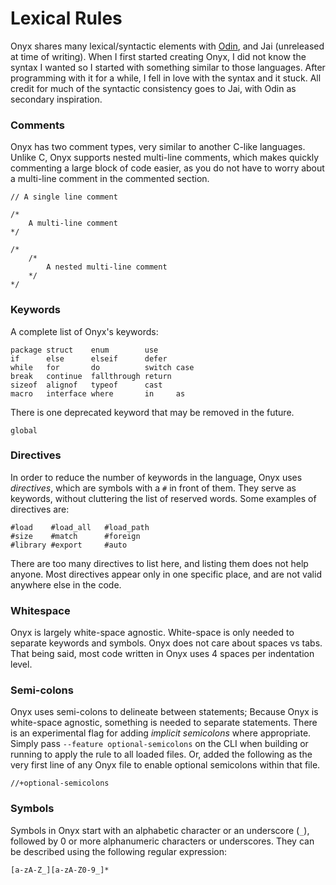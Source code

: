 # Lexical Rules
Onyx shares many lexical/syntactic elements with [Odin](https://odin-lang.org), and Jai (unreleased at time of writing). When I first started creating Onyx, I did not know the syntax I wanted so I started with something similar to those languages. After programming with it for a while, I fell in love with the syntax and it stuck. All credit for much of the syntactic consistency goes to Jai, with Odin as secondary inspiration.

### Comments
Onyx has two comment types, very similar to another C-like languages. Unlike C, Onyx supports nested multi-line comments, which makes quickly commenting a large block of code easier, as you do not have to worry about a multi-line comment in the commented section.
```onyx
// A single line comment

/*
	A multi-line comment
*/

/*
	/*
		A nested multi-line comment
	*/
*/
```

### Keywords
A complete list of Onyx's keywords:
```onyx
package struct    enum        use
if      else      elseif      defer
while   for       do          switch case
break   continue  fallthrough return
sizeof  alignof   typeof      cast
macro   interface where       in     as
```

There is one deprecated keyword that may be removed in the future.
```onyx
global
```

### Directives
In order to reduce the number of keywords in the language, Onyx uses *directives*, which are symbols with a `#` in front of them. They serve as keywords, without cluttering the list of reserved words. Some examples of directives are:
```onyx
#load    #load_all   #load_path
#size    #match      #foreign
#library #export     #auto
```
There are too many directives to list here, and listing them does not help anyone. Most directives appear only in one specific place, and are not valid anywhere else in the code.

### Whitespace
Onyx is largely white-space agnostic. White-space is only needed to separate keywords and symbols. Onyx does not care about spaces vs tabs. That being said, most code written in Onyx uses 4 spaces per indentation level.

### Semi-colons
Onyx uses semi-colons to delineate between statements; Because Onyx is white-space agnostic, something is needed to separate statements. There is an experimental flag for adding *implicit semicolons* where appropriate. Simply pass `--feature optional-semicolons` on the CLI when building or running to apply the rule to all loaded files. Or, added the following as the very first line of any Onyx file to enable optional semicolons within that file.

```onyx
//+optional-semicolons
```

### Symbols
Symbols in Onyx start with an alphabetic character or an underscore (`_`), followed by 0 or more alphanumeric characters or underscores. They can be described using the following regular expression:
```regex 
[a-zA-Z_][a-zA-Z0-9_]*
```
